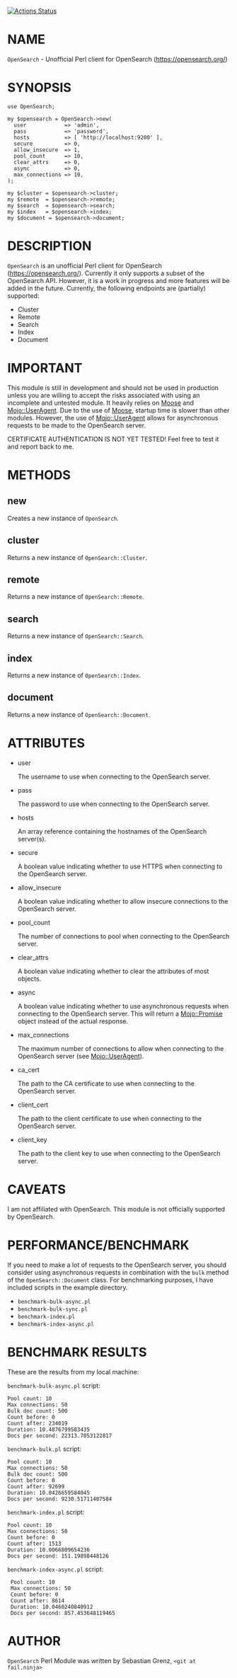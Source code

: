 [![Actions Status](https://github.com/localh0rst/OpenSearch-Perl/actions/workflows/test.yml/badge.svg)](https://github.com/localh0rst/OpenSearch-Perl/actions)
# NAME

`OpenSearch` - Unofficial Perl client for OpenSearch (https://opensearch.org/)

# SYNOPSIS

    use OpenSearch;

    my $opensearch = OpenSearch->new(
      user            => 'admin',
      pass            => 'password',
      hosts           => [ 'http://localhost:9200' ],
      secure          => 0,
      allow_insecure  => 1,
      pool_count      => 10,
      clear_attrs     => 0,
      async           => 0,
      max_connections => 10,
    );

    my $cluster = $opensearch->cluster;
    my $remote  = $opensearch->remote;
    my $search  = $opensearch->search;
    my $index   = $opensearch->index;
    my $document = $opensearch->document;

# DESCRIPTION

`OpenSearch` is an unofficial Perl client for OpenSearch (https://opensearch.org/).
Currently it only supports a subset of the OpenSearch API. However, it is a work in 
progress and more features will be added in the future. Currently, the following
endpoints are (partially) supported:

- Cluster
- Remote
- Search
- Index
- Document

# IMPORTANT

This module is still in development and should not be used in production unless you
are willing to accept the risks associated with using an incomplete and untested
module. It heavily relies on [Moose](https://metacpan.org/pod/Moose) and [Mojo::UserAgent](https://metacpan.org/pod/Mojo%3A%3AUserAgent). Due to the use of
[Moose](https://metacpan.org/pod/Moose), startup time is slower than other modules. However, the use of [Mojo::UserAgent](https://metacpan.org/pod/Mojo%3A%3AUserAgent)
allows for asynchronous requests to be made to the OpenSearch server.

CERTIFICATE AUTHENTICATION IS NOT YET TESTED! Feel free to test it and report back to me.

# METHODS

## new

Creates a new instance of `OpenSearch`.

## cluster

Returns a new instance of `OpenSearch::Cluster`.

## remote

Returns a new instance of `OpenSearch::Remote`.

## search

Returns a new instance of `OpenSearch::Search`.

## index

Returns a new instance of `OpenSearch::Index`.

## document

Returns a new instance of `OpenSearch::Document`.

# ATTRIBUTES

- user

    The username to use when connecting to the OpenSearch server.

- pass

    The password to use when connecting to the OpenSearch server.

- hosts

    An array reference containing the hostnames of the OpenSearch server(s).

- secure

    A boolean value indicating whether to use HTTPS when connecting to the OpenSearch server.

- allow\_insecure

    A boolean value indicating whether to allow insecure connections to the OpenSearch server.

- pool\_count

    The number of connections to pool when connecting to the OpenSearch server.

- clear\_attrs

    A boolean value indicating whether to clear the attributes of most objects.

- async

    A boolean value indicating whether to use asynchronous requests when connecting to the OpenSearch server.
    This will return a [Mojo::Promise](https://metacpan.org/pod/Mojo%3A%3APromise) object instead of the actual response.

- max\_connections

    The maximum number of connections to allow when connecting to the OpenSearch server (see [Mojo::UserAgent](https://metacpan.org/pod/Mojo%3A%3AUserAgent)).

- ca\_cert

    The path to the CA certificate to use when connecting to the OpenSearch server.

- client\_cert

    The path to the client certificate to use when connecting to the OpenSearch server.

- client\_key

    The path to the client key to use when connecting to the OpenSearch server.

# CAVEATS

I am not affiliated with OpenSearch. This module is not officially supported by OpenSearch.

# PERFORMANCE/BENCHMARK

If you need to make a lot of requests to the OpenSearch server, you should consider using
asynchronous requests in combination with the `bulk` method of the `OpenSearch::Document` class.
For benchmarking purposes, I have included scripts in the example directory.

- `benchmark-bulk-async.pl`
- `benchmark-bulk-sync.pl`
- `benchmark-index.pl`
- `benchmark-index-async.pl`

# BENCHMARK RESULTS

These are the results from my local machine:

`benchmark-bulk-async.pl` script:

    Pool count: 10
    Max connections: 50
    Bulk doc count: 500
    Count before: 0
    Count after: 234019
    Duration: 10.4876799583435
    Docs per second: 22313.7053122817

`benchmark-bulk.pl` script:

    Pool count: 10
    Max connections: 50
    Bulk doc count: 500
    Count before: 0
    Count after: 92699
    Duration: 10.0426659584045
    Docs per second: 9230.51711407584

`benchmark-index.pl` script:

    Pool count: 10
    Max connections: 50
    Count before: 0
    Count after: 1513
    Duration: 10.0066809654236
    Docs per second: 151.19898448126

`benchmark-index-async.pl` script:

     Pool count: 10
     Max connections: 50
     Count before: 0
     Count after: 8614
     Duration: 10.0460240840912
     Docs per second: 857.453648119465
    

# AUTHOR

`OpenSearch` Perl Module was written by Sebastian Grenz, `<git at fail.ninja>`
